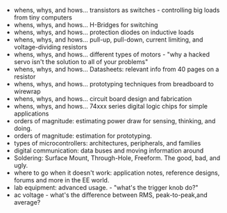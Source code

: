 *	whens, whys, and hows... transistors as switches - controlling big loads from tiny computers							
*	whens, whys, and hows... H-Bridges for switching							
*	whens, whys, and hows... protection diodes on inductive loads							
*	whens, whys, and hows... pull-up, pull-down, current limiting, and voltage-dividing resistors							
*	whens, whys, and hows... different types of motors - "why a hacked servo isn't the solution to all of your problems"							
*	whens, whys, and hows... Datasheets: relevant info from 40 pages on a resistor							
*	whens, whys, and hows... prototyping techniques from breadboard to wirewrap							
*	whens, whys, and hows... circuit board design and fabrication							
*	whens, whys, and hows... 74xxx series digital logic chips for simple applications
*	orders of magnitude: estimating power draw for sensing, thinking, and doing.							
*	orders of magnitude: estimation for prototyping.							
*	types of microcontrollers: architectures, peripherals, and families							
*	digital communication: data buses and moving information around							
*	Soldering: Surface Mount, Through-Hole, Freeform. The good, bad, and ugly.							
*	where to go when it doesn't work: application notes, reference designs, forums and more in the EE world.							
*	lab equipment: advanced usage. - "what's the trigger knob do?"							
*	ac voltage - what's the difference between RMS, peak-to-peak,and average?

